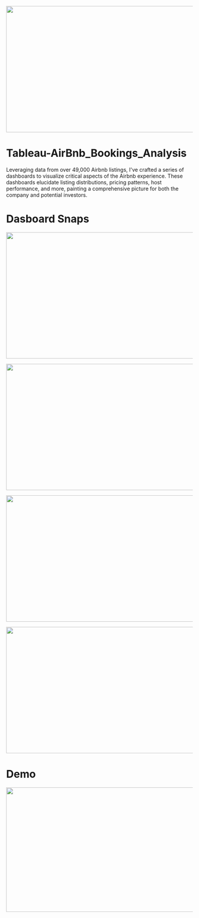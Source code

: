 <p align="center">
  <img src="https://github.com/Tahascommit/Tableau-AirBnb_Bookings_Analysis/blob/ee36a77f58d1a637910423996080bfc0f0d5c2da/assets/Cover_image.png" width="703" height="340">
</p >


# Tableau-AirBnb_Bookings_Analysis

Leveraging data from over 49,000 Airbnb listings, I've crafted a series of dashboards to visualize critical aspects of the Airbnb experience. These dashboards elucidate listing distributions, pricing patterns, host performance, and more, painting a comprehensive picture for both the company and potential investors.

# Dasboard Snaps

<p align="center">
  <img src="https://github.com/Tahascommit/Tableau-AirBnb_Bookings_Analysis/blob/47270da50b8faad93aca432829a78c7124fdee54/assets/Snap_1.png" width="703" height="340">
</p >

<p align="center">
  <img src="https://github.com/Tahascommit/Tableau-AirBnb_Bookings_Analysis/blob/47270da50b8faad93aca432829a78c7124fdee54/assets/Snap_2.png" width="703" height="340">
</p >

<p align="center">
  <img src="https://github.com/Tahascommit/Tableau-AirBnb_Bookings_Analysis/blob/47270da50b8faad93aca432829a78c7124fdee54/assets/Snap_3.png" width="703" height="340">
</p >

<p align="center">
  <img src="https://github.com/Tahascommit/Tableau-AirBnb_Bookings_Analysis/blob/47270da50b8faad93aca432829a78c7124fdee54/assets/Snap_4.png" width="703" height="340">
</p >


# Demo
<img src="https://github.com/Tahascommit/Tableau-AirBnb_Bookings_Analysis/blob/4ddf1be269b6b8e317abf5a08ff7ad0bff946767/assets/Demo.gif" width="602" height="335">

